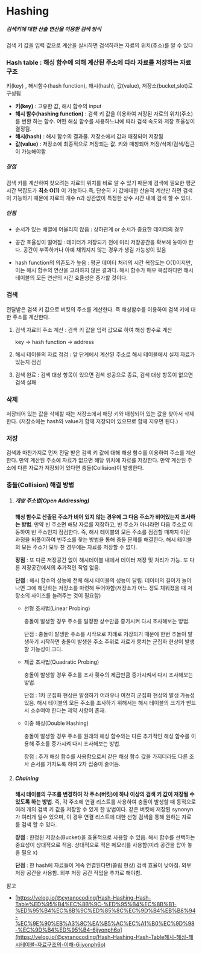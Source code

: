 # Hashing

##### 검색키에 대한 산술 연산을 이용한 검색 방식

검색 키 값을 입력 값으로 계산을 실시하면 검색하려는 자료의 위치(주소)를 알 수 있다



### Hash table : 해싱 함수에 의해 계산된 주소에 따라 자료를 저장하는 자료 구조

키(key) , 해시함수(hash function), 해시(hash), 값(value), 저장소(bucket,slot)로 구성됨

- **키(key)** : 고유한 값, 해시 함수의 input
- **해시 함수(hashing function)** : 검색 키 값을 이용하여 저장된 자료의 위치(주소)를 변환 하는 함수. 어떤 해싱 함수를 사용하느냐에 따라 검색 속도와 저장 효율성이 결정됨.
- **해시(hash)** : 해시 함수의 결과물. 저장소에서 값과 매칭되어 저장됨
- **값(value)** : 저장소에 최종적으로 저장되는 값. 키와 매칭되어 저장/삭제/검색/접근이 가능해야함



##### **장점**

 검색 키를 계산하여 찾으려는 자료의 위치를 바로 알 수 있기 때문에 검색에 필요한 평균 시간 복잡도가 **최소 O(1)** 이 가능하다.즉, 단순히 키 값에대한 산술적 계산만 하면 검색이 가능하기 때문에 자료의 개수 n과 상관없이 특정한 상수 시간 내에 검색 할 수 있다. 

##### **단점**

-  순서가 있는 배열에 어울리지 않음 : 상하관계 or 순서가 중요한 데이터의 경우

-  공간 효율성이 떨어짐 : 데이터가 저장되기 전에 미리 저장공간을 확보해 놓아야 한다. 공간이 부족하거나 아예 채워지지 않는 경우가 생길 가능성이 있음

-  hash function의 의존도가 높음 : 평균 데이터 처리의 시간 복잡도는 O(1)이지만, 이는 해시 함수의 연산을 고려하지 않은 결과다. 해시 함수가 매우 복잡하다면 해시테이블의 모든 연산의 시간 효율성은 증가할 것이다.



### 검색

전달받은 검색 키 값으로 버킷의 주소를 계산한다. 즉 해싱함수를 이용하여 검색 키에 대한 주소를 계산한다.

1. 검색 자료의 주소 계산 : 검색 키 값을 입력 값으로 하여 해싱 함수로 계산

   key -> hash function -> address

2. 해시 테이블의 자료 점검 : 앞 단계에서 계산된 주소로 해시 테이블에서 실제 자료가 있는지 점검

3. 검색 완료 : 검색 대상 항목이 있으면 검색 성공으로 종료, 검색 대상 항목이 없으면 검색 실패



### 삭제 

저장되어 있는 값을 삭제할 때는 저장소에서 해당 키와 매칭되어 있는 값을 찾아서 삭제한다. (저장소에는 hash와 value가 함께 저장되어 있으므로 함께 지우면 된다.)



### 저장

 검색과 마찬가지로 먼저 전달 받은 검색 키 값에 대해 해싱 함수를 이용하여 주소를 계산한다. 만약 계산된 주소에 자료가 없으면 해당 위치에 자료를 저장한다. 만약 계산된 주소에 다른 자료가 저장되어 있다면 충돌(Collision)이 발생한다.



### 충돌(Collision) 해결 방법

1. ##### 개방 주소법(Open Addressing)

   **해싱 함수로 산출된 주소가 비어 있지 않는 경우에 그 다음 주소가 비어있는지 조사하는 방법**. 만약 빈 주소면 해당 자료를 저장하고, 빈 주소가 아니라면 다음 주소로 이동하여 빈 주소인지 점검한다. 즉, 해시 테이블의 모든 주소를 점검할 때까지 이런 과정을 되풀이하여 빈주소를 찾는 방법을 통해 충돌 문제를 해결한다. 해시 테이블의 모든 주소가 모두 찬 경우에는 자료를 저장할 수 없다.

   **장점** : 또 다른 저장공간 없이 해시테이블 내에서 데이터 저장 및 처리가 가능. 또 다른 저장공간에서의 추가적인 작업 없음.

   **단점** : 해시 함수의 성능에 전체 해시 테이블의 성능이 달림. 데이터의 길이가 늘어나면 그에 해당하는 저장소를 마련해 두어야함(저장소가 어느 정도 채워졌을 때 저장소의 사이즈를 늘려주는 것이 필요함)

   - 선형 조사법(Linear Probing)

     충돌이 발생할 경우 주소를 일정한 상수만큼 증가시켜 다시 조사해보는 방법.

     단점 : 충돌이 발생한 주소를 시작으로 차례로 저장되기 때문에 한번 추돌이 발생하기 시작하면 충돌이 발생한 주소 주위로 자료가 뭉치는 군집화 현상이 발생할 가능성이 크다. 

   - 제곱 조사법(Quadratic Probing)

     충돌이 발생할 경우 주소를 조사 횟수의 제곱만큼 증가시켜서 다시 조사해보는 방법.

     단점 : 1차 군집화 현상은 발생하기 어려우나 여전히 군집화 현상의 발생 가능성 있음. 해시 테이블의 모든 주소를 조사하기 위해서는 해시 테이블의 크기가 반드시 소수여야 한다는 제약 사항이 존재.

   - 이중 해싱(Double Hashing)

     충돌이 발생할 경우 주소를 원래의 해싱 함수와는 다른 추가적인 해싱 함수를 이용해 주소를 증가시켜 다시 조사해보는 방법.

     장점 : 추가 해싱 함수를 사용함으로써 같은 해싱 함수 값을 가지더라도 다른 조사 순서를 가지도록 하여 2차 집중이 줄어듬.

     

2. ##### Chaining

   **해시 테이블의 구조를 변경하여 각 주소(버킷)에 하나 이상의 검색 키 값이 저장될 수 있도록 하는 방법**. 즉, 각 주소에 연결 리스트를 사용하여 충돌이 발생할 때 동적으로 여러 개의 검색 키 값을 저장할 수 있게 한 방법이다. 같은 버킷에 저장된 synonyn가 여러개 일수 있으며, 이 경우 연결 리스트에 대한 선형 검색을 통해 원하는 자료를 검색 할 수 있다.

   **장점** : 한정된 저장소(Bucket)을 효율적으로 사용할 수 있음. 해시 함수를 선택하는 중요성이 상대적으로 적음. 상대적으로 적은 메모리를 사용함(미리 공간을 잡아 놓을 필요 x)

   **단점** : 한 hash에 자료들이 계속 연결된다면(쏠림 현상) 검색 효율이 낮아짐. 외부 저장 공간을 사용함. 외부 저장 공간 작업을 추가로 해야함.



참고

- [https://velog.io/@cyranocoding/Hash-Hashing-Hash-Table%ED%95%B4%EC%8B%9C-%ED%95%B4%EC%8B%B1-%ED%95%B4%EC%8B%9C%ED%85%8C%EC%9D%B4%EB%B8%94-%EC%9E%90%EB%A3%8C%EA%B5%AC%EC%A1%B0%EC%9D%98-%EC%9D%B4%ED%95%B4-6ijyonph6o](https://velog.io/@cyranocoding/Hash-Hashing-Hash-Table해시-해싱-해시테이블-자료구조의-이해-6ijyonph6o)
